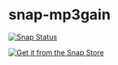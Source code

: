 # snap-mp3gain

[![Snap Status](https://build.snapcraft.io/badge/dodeco/snap-mp3gain.svg)](https://build.snapcraft.io/user/dodeco/snap-mp3gain)

[![Get it from the Snap Store](https://snapcraft.io/static/images/badges/en/snap-store-white.svg)](https://snapcraft.io/mp3gain)